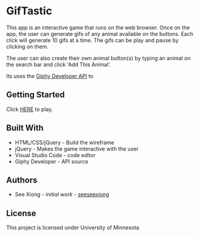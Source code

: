 # GifTastic
This app is an interactive game that runs on the web browser.  Once on the app, the user can generate gifs of any animal available on the buttons.  Each click will generate 10 gifs at a time. The gifs can be play and pause by clicking on them.

The user can also create their own animal button(s) by typing an animal on the search bar and click 'Add This Animal'. 

Its uses the [Giphy Developer API](https://developers.giphy.com/) to 


## Getting Started
Click [HERE](https://seeseexiong.github.io/GifTastic/) to play.

## Built With
* HTML/CSS/jQuery - Build the wireframe
* jQuery - Makes the game interactive with the user
* Visual Studio Code - code editor
* Giphy Developer - API source

## Authors
* See Xiong - _initial work_ - [seeseexiong]( https://github.com/seeseexiong)

## License
This project is licensed under University of Minnesota



